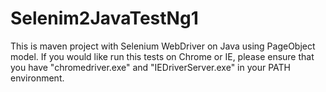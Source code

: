# Selenim2JavaTestNg1
This is maven project with Selenium WebDriver on Java using PageObject model.
If you would like run this tests on Chrome or IE, please ensure that you have "chromedriver.exe" and "IEDriverServer.exe" in your PATH environment.

